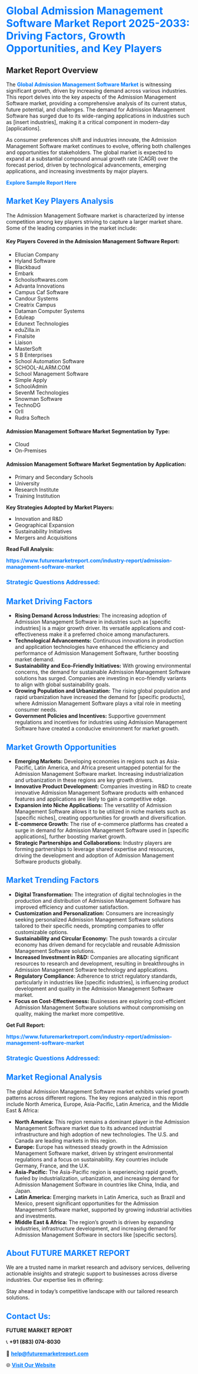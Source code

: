 <h1 style="color: #007BFF;">Global Admission Management Software Market Report 2025-2033: Driving Factors, Growth Opportunities, and Key Players</h1>

<section id="overview">
<h2>Market Report Overview</h2>
<p>The <a href="https://www.futuremarketreport.com/industry-report/admission-management-software-market" style="color: #007BFF; text-decoration: none;"><strong>Global Admission Management Software Market</strong></a> is witnessing significant growth, driven by increasing demand across various industries. This report delves into the key aspects of the Admission Management Software market, providing a comprehensive analysis of its current status, future potential, and challenges. The demand for Admission Management Software has surged due to its wide-ranging applications in industries such as [insert industries], making it a critical component in modern-day [applications].</p>
<p>As consumer preferences shift and industries innovate, the Admission Management Software market continues to evolve, offering both challenges and opportunities for stakeholders. The global market is expected to expand at a substantial compound annual growth rate (CAGR) over the forecast period, driven by technological advancements, emerging applications, and increasing investments by major players.</p>
</section>

<section id="overview">
<p><a href="https://www.futuremarketreport.com/request-sample/reportId=103269" style="color: #007BFF; text-decoration: none;"><strong>Explore Sample Report Here</strong></a></p>
</section>

<section id="key-players">
<h2 style="color: #007BFF;">Market Key Players Analysis</h2>
<p>The Admission Management Software market is characterized by intense competition among key players striving to capture a larger market share. Some of the leading companies in the market include:</p>
<h4>Key Players Covered in the Admission Management Software Report:</h4>
<ul><li>Ellucian Company</li><li>Hyland Software</li><li>Blackbaud</li><li>Embark</li><li>Schoolsoftwares.com</li><li>Advanta Innovations</li><li>Campus Caf Software</li><li>Candour Systems</li><li>Creatrix Campus</li><li>Dataman Computer Systems</li><li>Eduleap</li><li>Edunext Technologies</li><li>eduZilla.in</li><li>Finalsite</li><li>Liaison</li><li>MasterSoft</li><li>S B Enterprises</li><li>School Automation Software</li><li>SCHOOL-ALARM.COM</li><li>School Management Software</li><li>Simple Apply</li><li>SchoolAdmin</li><li>SevenM Technologies</li><li>Snowman Software</li><li>TechnoDG</li><li>Orll</li><li>Rudra Softech</li></ul>
<h4>Admission Management Software Market Segmentation by Type:</h4>
<ul><li>Cloud</li><li>On-Premises</li></ul>

<h4>Admission Management Software Market Segmentation by Application:</h4>
<ul><li>Primary and Secondary Schools</li><li>University</li><li>Research Institute</li><li>Training Institution</li></ul>
<p><strong>Key Strategies Adopted by Market Players:</strong></p>
<ul>
<li>Innovation and R&D</li>
<li>Geographical Expansion</li>
<li>Sustainability Initiatives</li>
<li>Mergers and Acquisitions</li>
</ul>
</section>

<section>
<p><strong>Read Full Analysis: </strong></p><a href="https://www.futuremarketreport.com/industry-report/admission-management-software-market" style="color: #007BFF; text-decoration: none;"><strong>https://www.futuremarketreport.com/industry-report/admission-management-software-market</strong></a>
<h3 style="color: #007BFF;">Strategic Questions Addressed:</h3>
</section>

<section id="driving-factors">
<h2 style="color: #007BFF;">Market Driving Factors</h2>
<ul>
<li><strong>Rising Demand Across Industries:</strong> The increasing adoption of Admission Management Software in industries such as [specific industries] is a major growth driver. Its versatile applications and cost-effectiveness make it a preferred choice among manufacturers.</li>
<li><strong>Technological Advancements:</strong> Continuous innovations in production and application technologies have enhanced the efficiency and performance of Admission Management Software, further boosting market demand.</li>
<li><strong>Sustainability and Eco-Friendly Initiatives:</strong> With growing environmental concerns, the demand for sustainable Admission Management Software solutions has surged. Companies are investing in eco-friendly variants to align with global sustainability goals.</li>
<li><strong>Growing Population and Urbanization:</strong> The rising global population and rapid urbanization have increased the demand for [specific products], where Admission Management Software plays a vital role in meeting consumer needs.</li>
<li><strong>Government Policies and Incentives:</strong> Supportive government regulations and incentives for industries using Admission Management Software have created a conducive environment for market growth.</li>
</ul>
</section>

<section id="growth-opportunities">
<h2 style="color: #007BFF;">Market Growth Opportunities</h2>
<ul>
<li><strong>Emerging Markets:</strong> Developing economies in regions such as Asia-Pacific, Latin America, and Africa present untapped potential for the Admission Management Software market. Increasing industrialization and urbanization in these regions are key growth drivers.</li>
<li><strong>Innovative Product Development:</strong> Companies investing in R&D to create innovative Admission Management Software products with enhanced features and applications are likely to gain a competitive edge.</li>
<li><strong>Expansion into Niche Applications:</strong> The versatility of Admission Management Software allows it to be utilized in niche markets such as [specific niches], creating opportunities for growth and diversification.</li>
<li><strong>E-commerce Growth:</strong> The rise of e-commerce platforms has created a surge in demand for Admission Management Software used in [specific applications], further boosting market growth.</li>
<li><strong>Strategic Partnerships and Collaborations:</strong> Industry players are forming partnerships to leverage shared expertise and resources, driving the development and adoption of Admission Management Software products globally.</li>
</ul>
</section>

<section id="trending-factors">
<h2 style="color: #007BFF;">Market Trending Factors</h2>
<ul>
<li><strong>Digital Transformation:</strong> The integration of digital technologies in the production and distribution of Admission Management Software has improved efficiency and customer satisfaction.</li>
<li><strong>Customization and Personalization:</strong> Consumers are increasingly seeking personalized Admission Management Software solutions tailored to their specific needs, prompting companies to offer customizable options.</li>
<li><strong>Sustainability and Circular Economy:</strong> The push towards a circular economy has driven demand for recyclable and reusable Admission Management Software solutions.</li>
<li><strong>Increased Investment in R&D:</strong> Companies are allocating significant resources to research and development, resulting in breakthroughs in Admission Management Software technology and applications.</li>
<li><strong>Regulatory Compliance:</strong> Adherence to strict regulatory standards, particularly in industries like [specific industries], is influencing product development and quality in the Admission Management Software market.</li>
<li><strong>Focus on Cost-Effectiveness:</strong> Businesses are exploring cost-efficient Admission Management Software solutions without compromising on quality, making the market more competitive.</li>
</ul>
</section>

<section>
<p><strong>Get Full Report: </strong></p><a href="https://www.futuremarketreport.com/industry-report/admission-management-software-market" style="color: #007BFF; text-decoration: none;"><strong>https://www.futuremarketreport.com/industry-report/admission-management-software-market</strong></a>
<h3 style="color: #007BFF;">Strategic Questions Addressed:</h3>
</section>


<section id="regional-analysis">
<h2 style="color: #007BFF;">Market Regional Analysis</h2>
<p>The global Admission Management Software market exhibits varied growth patterns across different regions. The key regions analyzed in this report include North America, Europe, Asia-Pacific, Latin America, and the Middle East & Africa:</p>
<ul>
<li><strong>North America:</strong> This region remains a dominant player in the Admission Management Software market due to its advanced industrial infrastructure and high adoption of new technologies. The U.S. and Canada are leading markets in this region.</li>
<li><strong>Europe:</strong> Europe has witnessed steady growth in the Admission Management Software market, driven by stringent environmental regulations and a focus on sustainability. Key countries include Germany, France, and the U.K.</li>
<li><strong>Asia-Pacific:</strong> The Asia-Pacific region is experiencing rapid growth, fueled by industrialization, urbanization, and increasing demand for Admission Management Software in countries like China, India, and Japan.</li>
<li><strong>Latin America:</strong> Emerging markets in Latin America, such as Brazil and Mexico, present significant opportunities for the Admission Management Software market, supported by growing industrial activities and investments.</li>
<li><strong>Middle East & Africa:</strong> The region’s growth is driven by expanding industries, infrastructure development, and increasing demand for Admission Management Software in sectors like [specific sectors].</li>
</ul>
</section>

<footer>
<h2 style="color: #007BFF;">About FUTURE MARKET REPORT</h2>
<p>We are a trusted name in market research and advisory services, delivering actionable insights and strategic support to businesses across diverse industries. Our expertise lies in offering:</p>

<p>Stay ahead in today’s competitive landscape with our tailored research solutions.</p>

<h2 style="color: #007BFF;">Contact Us:</h2>
<p><strong>FUTURE MARKET REPORT</strong></p>
<p>📞 <strong>+91 (883) 074-8030</strong></p>
<p>📧 <strong><a href="mailto:help@futuremarketreport.com" style="color: #007BFF;">help@futuremarketreport.com</a></strong></p>
<p>🌐 <strong><a href="https://www.futuremarketreport.com/" style="color: #007BFF;">Visit Our Website</a></strong></p>
</footer>